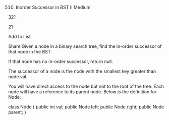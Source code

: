 510. Inorder Successor in BST II
Medium

321

21

Add to List

Share
Given a node in a binary search tree, find the in-order successor of that node in the BST.

If that node has no in-order successor, return null.

The successor of a node is the node with the smallest key greater than node.val.

You will have direct access to the node but not to the root of the tree. Each node will have a reference to its parent node. Below is the definition for Node:

class Node {
    public int val;
    public Node left;
    public Node right;
    public Node parent;
}
